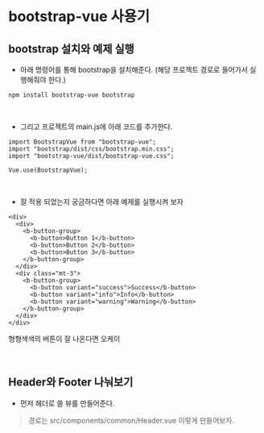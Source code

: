 # bootstrap-vue 사용기


## bootstrap 설치와 예제 실행

* 아래 명령어를 통해 bootstrap을 설치해준다. (해당 프로젝트 경로로 들어가서 실행해줘야 한다.)
```
npm install bootstrap-vue bootstrap 
```

<br>

* 그리고 프로젝트의 main.js에 아래 코드를 추가한다.
```
import BootstrapVue from "bootstrap-vue";
import "bootstrap/dist/css/bootstrap.min.css";
import "bootstrap-vue/dist/bootstrap-vue.css";

Vue.use(BootstrapVue);
```
  <br>
  
* 잘 적용 되었는지 궁금하다면 아래 예제를 실행시켜 보자
```
<div>
  <div>
    <b-button-group>
      <b-button>Button 1</b-button>
      <b-button>Button 2</b-button>
      <b-button>Button 3</b-button>
    </b-button-group>
  </div>
  <div class="mt-3">
    <b-button-group>
      <b-button variant="success">Success</b-button>
      <b-button variant="info">Info</b-button>
      <b-button variant="warning">Warning</b-button>
    </b-button-group>
  </div>
</div>
```
형형색색의 버튼이 잘 나온다면 오케이

<br>

## Header와 Footer 나눠보기

* 먼저 헤더로 쓸 뷰를 만들어준다.
> 경로는 src/components/common/Header.vue 이렇게 만들어보자.



